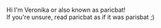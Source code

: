 Hi I'm Veronika or also known as paricbat! \
If you're unsure, read paricbat as if it was parisbat ;)
